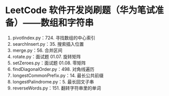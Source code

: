 # LeetCode 软件开发岗刷题（华为笔试准备）——数组和字符串
1. pivotIndex.py：724. 寻找数组的中心索引
2. searchInsert.py：35. 搜索插入位置
3. merge.py：56. 合并区间
4. rotate.py：面试题 01.07. 旋转矩阵
5. setZeroes.py：面试题 01.08. 零矩阵
6. findDiagonalOrder.py：498. 对角线遍历
7. longestCommonPrefix.py：14. 最长公共前缀
8. longestPalindrome.py：5. 最长回文子串
9. reverseWords.py：151. 翻转字符串里的单词